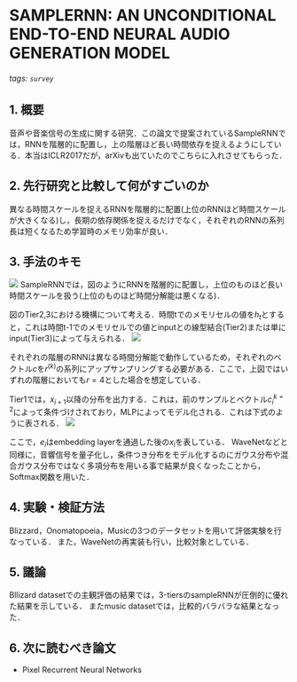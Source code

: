 # SAMPLERNN: AN UNCONDITIONAL END-TO-END NEURAL AUDIO GENERATION MODEL
###### tags: `survey`

## 1. 概要
音声や音楽信号の生成に関する研究．この論文で提案されているSampleRNNでは，RNNを階層的に配置し，上の階層ほど長い時間依存を捉えるようにしている．本当はICLR2017だが，arXivも出ていたのでこちらに入れさせてもらった．

## 2. 先行研究と比較して何がすごいのか
異なる時間スケールを捉えるRNNを階層的に配置(上位のRNNほど時間スケールが大きくなる)し，長期の依存関係を捉えるだけでなく，それぞれのRNNの系列長は短くなるため学習時のメモリ効率が良い．

## 3. 手法のキモ
![](https://i.imgur.com/38uU2S6.png)
SampleRNNでは，図のようにRNNを階層的に配置し，上位のものほど長い時間スケールを扱う(上位のものほど時間分解能は悪くなる)．

図のTier2,3における機構について考える．時間tでのメモリセルの値を$h_{t}$とすると，これは時間t-1でのメモリセルでの値とinputとの線型結合(Tier2)または単にinput(Tier3)によって与えられる．
![](https://i.imgur.com/nSWSB3o.png)

それぞれの階層のRNNは異なる時間分解能で動作しているため，それぞれのベクトル$c$を$r^{(k)}$の系列にアップサンプリングする必要がある．ここで，上図ではいずれの階層においても$r=4$とした場合を想定している．

Tier1では，$x_{i+1}$以降の分布を出力する．これは，前のサンプルとベクトル$c_{i}^{k=2}$によって条件づけされており，MLPによってモデル化される．これは下式のように表される．
![](https://i.imgur.com/dPhMPYD.png)

ここで，$e_{i}$はembedding layerを通過した後の$x_{i}$を表している．
WaveNetなどと同様に，音響信号を量子化し，条件つき分布をモデル化するのにガウス分布や混合ガウス分布ではなく多項分布を用いる事で結果が良くなったことから，Softmax関数を用いた．

## 4. 実験・検証方法
Blizzard，Onomatopoeia，Musicの3つのデータセットを用いて評価実験を行なっている．
また，WaveNetの再実装も行い，比較対象としている．

## 5. 議論
Bllizard datasetでの主観評価の結果では，3-tiersのsampleRNNが圧倒的に優れた結果を示している．
またmusic datasetでは，比較的バラバラな結果となった．

## 6. 次に読むべき論文
- Pixel Recurrent Neural Networks